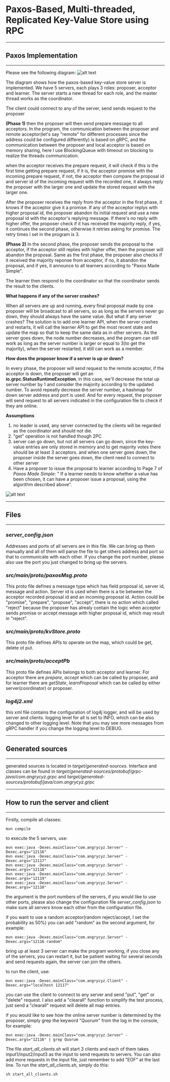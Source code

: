 # Paxos-Based, Multi-threaded, Replicated Key-Value Store using RPC

------------------------------------------------------
## Paxos Implementation
------------------------------------------------------
Please see the following diagram: 
![alt text](https://github.com/angrycyz/Distributed-System/blob/master/paxos_key_value_store/diagram.png?raw=true)

The diagram shows how the paxos-based key-value store server is implemented. We have 5 servers, each plays 3 roles: proposer, acceptor and learner. The server starts a new thread for each role, and the master thread works as the coordinator. 

The client could connect to any of the server, send sends request to the proposer

**(Phase 1)**
then the proposer will then send prepare message to all acceptors. In the program, the communication between the proposer and remote acceptor(let's say "remote" for different processes since the address could be configured differently) is based on gRPC, and the communication between the proposer and local acceptor is based on memory sharing, here I use BlockingQueue with timeout on blocking to realize the threads communication.  

when the acceptor receives the prepare request, it will check if this is the first time getting prepare request, if it is, the acceptor promise with the incoming prepare request,  if not, the acceptor then compare the proposal id and server id of the incoming request with the recorded one, it always reply the proposer with the larger one and update the stored request with the larger one.

After the proposer receives the reply from the acceptor in the first phase, it knows if the acceptor give it a promise. If any of the acceptor replys with higher proposal id, the proposer abandon its initial request and use a new proposal id with the acceptor's replying message. If there's no reply with higher offer, the proposer check if it has received the majority reply, if yes, it continues the second phase, otherwise it retries asking for promise. The retry times I set in the program is 3. 

**(Phase 2)**
In the second phase, the proposer sends the proposal to the acceptor, if the acceptor still replies with higher offer, then the proposer will abandon the proposal. Same as the first phase, the proposer also checks if it received the majority reponse from acceptor, if no, it abandon the proposal, and if yes, it announce to all learners according to "Paxos Made Simple".

The learner then respond to the coordinator so that the coordinator sends the result to the clients.


**What happens if any of the server crashes?**

When all servers are up and running, every final proposal made by one proposer will be broadcast to all servers, so as long as the servers never go down, they should always have the same value. But what if any server crashes? The solution is to add one learner API, when the server crashes and restarts, it will call the learner API to get the most recent state and update the map so that to keep the same data as in other servers. As the server goes down, the node number decreases, and the program can still work as long as the server number is larger or equal to 3(to get the majority), when the server restarted, it still can work as a member.


**How does the proposer know if a server is up or down?**

In every phase, the proposer will send request to the remote acceptor, if the acceptor is down, the proposer will get an **io.grpc.StatusRuntimeException**, in this case, we'll decrease the total up server number by 1 and consider the majority according to the updated number. To avoid repeatly decrease the server number, a hashmap for down server address and port  is used. And for every request, the proposer will send request to all servers indicated in the configuration file to check if they are online.

**Assumptions**

1) no leader is used, any server connected by the clients will be regarded as the coordinator and should not die.
2) "get" operation is not handled though 2PC
3) server can go down, but not all servers can go down, since the key-value entries are only stored in memory and to get majority votes there should be at least 3 acceptors. and when one server goes down, the proposer inside the server goes down, the client need to connect to other server
4) Have a proposer to issue the proposal to learner according to Page 7 of _Paxos Made Simple_: " If a learner needs to know whether a value has been chosen, it can have a proposer issue a proposal, using the algorithm described above".


![alt text](https://github.com/angrycyz/Distributed-System/blob/master/paxos_key_value_store/proposerToAcceptor.png?raw=true)

------------------------------------------------------
## Files
------------------------------------------------------
### _server_config.json_

Addresses and ports of all servers are in this file. We can bring up them manually and all of them will parse the file to get others address and port so that to communicate with each other.
If you change the port number, please also use the port you just changed to bring up the servers.

### _src/main/proto/paxosMsg.proto_
This proto file defines a message type which has field proposal id, server id, message and action. Server id is used when there is a tie between the acceptor recorded proposal id and an incoming proposal id. Action could be "promise", "prepare", "propose", "accept", there is no action which called "reject" because the proposer has alrealy contain the logic when acceptor sends promise or accept message with higher proposal id, which may result in "reject".

### _src/main/proto/kvStore.proto_
This proto file defines APIs to operate on the map, which could be get, delete ot put.

### _src/main/proto/acceptPb_
This proto file defines APIs belongs to both acceptor and learner. For acceptor there are _prepare_, _accept_ which can be called by proposer, and for learner there are _getState_, _learnProposal_ which can be called by either server(coordinator) or proposer.

### _log4j2.xml_
this xml file contains the configuration of log4j logger, and will be used by server and clients. logging level for all is set to INFO, which can be also changed to other logging level. Note that you may see more messages from gRPC handler if you change the logging level to DEBUG. 

------------------------------------------------------
## Generated sources
------------------------------------------------------

generated sources is located in _target/generated-sources_. Interface and classes can be found in _target/generated-sources/protobuf/grpc-java/com.angrycyz.grpc_ and  _target/generated-sources/protobuf/java/com.angrycyz.grpc_ 

------------------------------------------------------
## How to run the server and client
------------------------------------------------------

Firstly, compile all classes:

    mvn compile

to execute the 5 servers, use:

    mvn exec:java -Dexec.mainClass="com.angrycyz.Server" -Dexec.args="12116"
    mvn exec:java -Dexec.mainClass="com.angrycyz.Server" -Dexec.args="12117"
    mvn exec:java -Dexec.mainClass="com.angrycyz.Server" -Dexec.args="12118"
    mvn exec:java -Dexec.mainClass="com.angrycyz.Server" -Dexec.args="12119"
    mvn exec:java -Dexec.mainClass="com.angrycyz.Server" -Dexec.args="12110"
    
the argument is the port numbers of the servers, if you would like to use other ports, please also change the configuration file _server_config.json_ to make sure all servers know each other from the configuration file.

if you want to use a random acceptor(random reject/accept, I set the probability as 50%) you can add "random" as the second argument, for example:

    mvn exec:java -Dexec.mainClass="com.angrycyz.Server" -Dexec.args="12116 random"
    
bring up at least 3 server can make the program working, if you close any of the servers, you can restart it, but be patient waiting for several seconds and send requests again, the server can join the others.


to run the client, use:

    mvn exec:java -Dexec.mainClass="com.angrycyz.Client" -Dexec.args="localhost 12117"
    
you can use the client to connect to any server and send "put", "get" or "delete" request. I also add a "clearall" function to simplify the test process, just send a "clearall" request will delete all map entries. 

if you would like to see how the online server number is determined by the proposer, simply grep the keyword "Quorum" from the log in the console, for example:

    mvn exec:java -Dexec.mainClass="com.angrycyz.Server" -Dexec.args="12116" | grep Quorum
    
The file _start_all_clients.sh_ will start 3 clients and each of them takes input1/input2/input3 as the input to send requests to servers. You can also add more requests in the input file, just remember to add "EOF" at the last line. 
To run the _start_all_clients.sh_, simply do this:

    sh start_all_clients.sh
    


